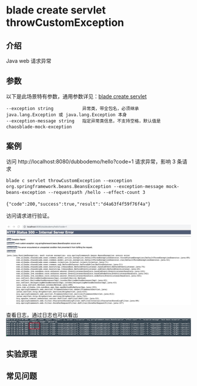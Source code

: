 # blade create servlet throwCustomException
## 介绍
Java web 请求异常

## 参数
以下是此场景特有参数，通用参数详见：[blade create servlet](blade%20create%20servlet.md)

```
--exception string           异常类，带全包名，必须继承 java.lang.Exception 或 java.lang.Exception 本身
--exception-message string   指定异常类信息，不支持空格，默认值是 chaosblade-mock-exception
```

## 案例
访问 http://localhost:8080/dubbodemo/hello?code=1 请求异常，影响 3 条请求

```
blade c servlet throwCustomException --exception org.springframework.beans.BeansException --exception-message mock-beans-exception --requestpath /hello --effect-count 3

{"code":200,"success":true,"result":"d4a63f4f59f76f4a"}
```

访问请求进行验证。

![](media/15758963109248/15759566028886.jpg)

查看日志，通过日志也可以看出
![](media/15758963109248/15759567480821.jpg)


## 实验原理

## 常见问题
